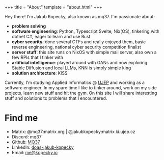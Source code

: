 +++
title = "About"
template = "about.html"
+++

Hey there! I'm Jakub Kopecky, also known as mq37. I'm passionate about:
- **problem solving**
- **software engineering**: Python, Typescript Svelte, Nix(OS), tinkering with dotnet C#, eager to learn and use Rust
- **cyber security**: done several CTFs and really enjoyed them, basic reverse engineering, national cyber security competition finalist
- **server stuff**: this site runs on NixOS with simple mail server, also own a few RPIs that I tinker with
- **artificial intelligence**: played around with GANs and now exploring Stable Diffusion and local LLMs, KNN is simply simple king
- **solution architecture**: KISS


Currently, I'm studying Applied Informatics @ [UJEP](https://ujep.cz) and working as a software engineer. In my spare time I like to tinker around, work on my side projects, learn new stuff and hit the gym. On this site I will share interesting stuff and solutions to problems that I encountered.

# Find me 
- Matrix: @mq37:matrix.org | @jakubkopecky:matrix.ki.ujep.cz
- Discord: mq37
- Github: [MQ37](https://github.com/MQ37)
- LinkedIn: [doas-jakub-kopecky](https://www.linkedin.com/in/doas-jakub-kopecky)
- Email: [me@kopecky.io](mailto:me@kopecky.io)

